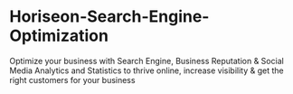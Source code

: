# Horiseon-Search-Engine-Optimization
Optimize your business with Search Engine, Business Reputation &amp; Social Media Analytics and Statistics to thrive online, increase visibility &amp; get the right customers for your business
